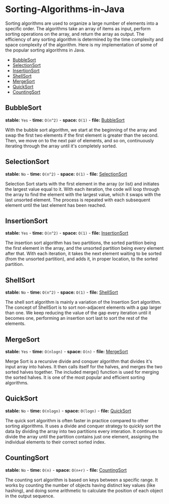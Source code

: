 # Sorting-Algorithms-in-Java

Sorting algorithms are used to organize a large number of elements into a specific order. The algorithms take an array of items as input, perform sorting operations on the array, and return the array as output. The efficiency of any sorting algorithm is determined by the time complexity and space complexity of the algorithm. Here is my implementation of some of the popular sorting algorithms in Java.

* [BubbleSort](https://github.com/jbla484/Sorting-Algorithms-in-Java/blob/main/BubbleSort.java)
* [SelectionSort](https://github.com/jbla484/Sorting-Algorithms-in-Java/blob/main/SelectionSort.java)
* [InsertionSort](https://github.com/jbla484/Sorting-Algorithms-in-Java/blob/main/InsertionSort.java)
* [ShellSort](https://github.com/jbla484/Sorting-Algorithms-in-Java/blob/main/ShellSort.java)
* [MergeSort](https://github.com/jbla484/Sorting-Algorithms-in-Java/blob/main/MergeSort.java)
* [QuickSort](https://github.com/jbla484/Sorting-Algorithms-in-Java/blob/main/QuickSort.java)
* [CountingSort](https://github.com/jbla484/Sorting-Algorithms-in-Java/blob/main/CountingSort.java)

## BubbleSort

**stable:** `Yes` - **time:** `O(n^2)` - **space:** `O(1)` - **file:** [BubbleSort](https://github.com/jbla484/Sorting-Algorithms-in-Java/blob/main/BubbleSort.java)

With the bubble sort algorithm, we start at the beginning of the array and swap the first two elements if the first element is greater than the second. Then, we move on to the next pair of elements, and so on, continuously iterating through the array until it's completely sorted.

## SelectionSort

**stable:** `No` - **time:** `O(n^2)` - **space:** `O(1)` - **file:** [SelectionSort](https://github.com/jbla484/Sorting-Algorithms-in-Java/blob/main/SelectionSort.java)

Selection Sort starts with the first element in the array (or list) and initiates the largest value equal to it. With each iteration, the code will loop through the array to find the element with the largest value, which it swaps with the last unsorted element. The process is repeated with each subsequent element until the last element has been reached.

## InsertionSort

**stable:** `Yes` - **time:** `O(n^2)` - **space:** `O(1)` - **file:** [InsertionSort](https://github.com/jbla484/Sorting-Algorithms-in-Java/blob/main/InsertionSort.java)

The insertion sort algorithm has two partitions, the sorted partition being the first element in the array, and the unsorted partition being every element after that. With each iteration, it takes the next element waiting to be sorted (from the unsorted partition), and adds it, in proper location, to the sorted partition.

## ShellSort

**stable:** `No` - **time:** `O(n^2)` - **space:** `O(1)` - **file:** [ShellSort](https://github.com/jbla484/Sorting-Algorithms-in-Java/blob/main/ShellSort.java)

The shell sort algorithm is mainly a variation of the Insertion Sort algorithm. The concept of ShellSort is to sort non-adjacent elements with a gap larger than one. We keep reducing the value of the gap every iteration until it becomes one, performing an insertion sort last to sort the rest of the elements.

## MergeSort

**stable:** `Yes` - **time:** `O(nlogn)` - **space:** `O(n)` - **file:** [MergeSort](https://github.com/jbla484/Sorting-Algorithms-in-Java/blob/main/MergeSort.java)

Merge Sort is a recursive divide and conquer algorithm that divides it's input array into halves. It then calls itself for the halves, and merges the two sorted halves together. The included merge() function is used for merging the sorted halves. It is one of the most popular and efficient sorting algorithms.

## QuickSort

**stable:** `No` - **time:** `O(nlogn)` - **space:** `O(logn)` - **file:** [QuickSort](https://github.com/jbla484/Sorting-Algorithms-in-Java/blob/main/QuickSort.java)

The quick sort algorithm is often faster in practice compared to other sorting algorithms. It uses a divide and conquer strategy to quickly sort the data by dividing the array into two partitions every interation. It continues to divide the array until the partition contains just one element, assigning the individual elements to their correct sorted index.

## CountingSort

**stable:** `No` - **time:** `O(n)` - **space:** `O(n+r)` - **file:** [CountingSort](https://github.com/jbla484/Sorting-Algorithms-in-Java/blob/main/CountingSort.java)

The counting sort algorithm is based on keys between a specific range. It works by counting the number of objects having distinct key values (like hashing), and doing some arithmetic to calculate the position of each object in the output sequence. 
